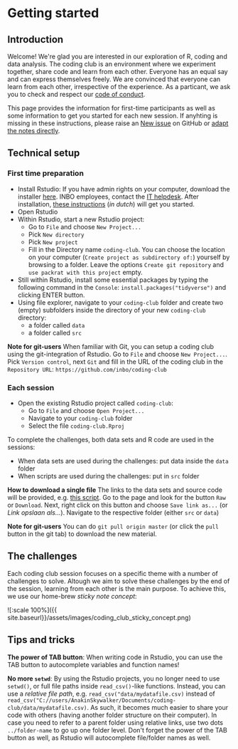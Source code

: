 # Getting started

## Introduction

Welcome! We're glad you are interested in our exploration of R, coding and data analysis. The coding club is an environment where we experiment together, share code and learn from each other. Everyone has an equal say and can express themselves freely. We are convinced that everyone can learn from each other, irrespective of the experience. As a particant, we ask you to check and respect our [code of conduct](https://github.com/inbo/coding-club/blob/master/.github/CODE_OF_CONDUCT.md).

This page provides the information for first-time participants as well as some information to get you started for each new session. If anyhting is missing in these instructions, please raise an [New issue](https://github.com/inbo/coding-club/issues/new) on GitHub or [adapt the notes directly](https://github.com/inbo/coding-club/edit/master/docs/gettingstarted.md).

## Technical setup

### First time preparation

* Install Rstudio: If you have admin rights on your computer, download the installer [here](https://www.rstudio.com/products/rstudio/download/#download). INBO employees, contact the [IT helpdesk](mailto:ict.helpdesk@inbo.be). After installation, [these instructions](https://inbo.github.io/tutorials/installation/user/user_install_rstudio/) (_in dutch_) will get you started.
* Open Rstudio
* Within Rstudio, start a new Rstudio project:
    * Go to `File`  and choose `New Project...`
    * Pick `New directory`
    * Pick `New project`
    * Fill in the Directory name `coding-club`. You can choose the location on your computer (`Create project as subdirectory of:`) yourself by browsing to a folder. Leave the options `Create git repository` and  `use packrat with this project` empty.
* Still within Rstudio, install some essential packages by typing the following command in the `Console`: `install.packages("tidyverse")` and clicking ENTER button.
* Using file explorer, navigate to your `coding-club` folder and create two (empty) subfolders inside the directory of your new `coding-club` directory:
    * a folder called `data`
    * a folder called `src`

__Note for git-users__ When familiar with Git, you can setup a coding club using the git-integration of Rstudio. Go to `File`  and choose `New Project...`. Pick `Version control`, next `Git`  and fill in the URL of the coding club in the `Repository URL`: `https://github.com/inbo/coding-club`

### Each session

* Open the existing Rstudio project called `coding-club`:
    * Go to `File`  and choose `Open Project...`
    * Navigate to your `coding-club` folder
    * Select the file `coding-club.Rproj`

To complete the challenges, both data sets and R code are used in the sessions:
* When data sets are used during the challenges: put data inside the `data` folder
* When scripts are used during the challenges: put in `src` folder

__How to download a single file__
The links to the data sets and source code will be provided, e.g. [this script](https://github.com/inbo/coding-club/blob/master/src/20180821_challenge_1.R). Go to the page and look for the button `Raw` or `Download`. Next, right click on this button and choose `Save link as...` (or _Link opslaan als..._). Navigate to the respective folder (either `src` or `data`)

__Note for git-users__ You can do `git pull origin master` (or click the `pull` button in the git tab) to download the new material.

## The challenges

Each coding club session focuses on a specific theme with a number of challenges to solve. Altough we aim to solve these challenges by the end of the session, learning from each other is the main purpose. To achieve this, we use our home-brew _sticky note concept_:

![:scale 100%]({{ site.baseurl}}/assets/images/coding_club_sticky_concept.png)

## Tips and tricks

__The power of TAB button__: When writing code in Rstudio, you can use the TAB button to autocomplete variables and function names!

__No more `setwd`__: By using the Rstudio projects, you no longer need to use `setwd()`, or full file paths inside `read_csv()`-like functions. Instead, you can use a _relative file path_, e.g. `read_csv("data/mydatafile.csv)` instead of `read_csv("C://users/AnakinSkywalker/Documents/coding-club/data/mydatafile.csv)`. As such, it becomes much easier to share your code with others (having another folder structure on their computer). In case you need to refer to a parent folder using relative links, use two dots `../folder-name` to go up one folder level. Don't forget the power of the TAB button as well, as Rstudio will autocomplete file/folder names as well.

